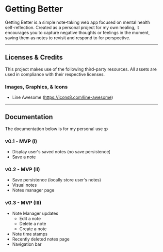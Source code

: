# Getting Better 

Getting Better is a simple note-taking web app focused on mental health self-reflection. Created as a personal project for my own healing, it encourages you to capture negative thoughts or feelings in the moment, saving them as notes to revisit and respond to for perspective.

---

## Licenses & Credits

This project makes use of the following third-party resources. All assets are used in compliance with their respective licenses.

### Images, Graphics, & Icons
- Line Awesome (https://icons8.com/line-awesome)

---

## Documentation
The documentation below is for my personal use :p

### v0.1 - MVP (I) 
- Display user's saved notes (no save persistence)
- Save a note 

### v0.2 - MVP (II)
- Save persistence (locally store user's notes)
- Visual notes
- Notes manager page 

### v0.3 - MVP (III)
- Note Manager updates 
  - Edit a note 
  - Delete a note 
  - Create a note  
- Note time stamps 
- Recently deleted notes page 
- Navigation bar

